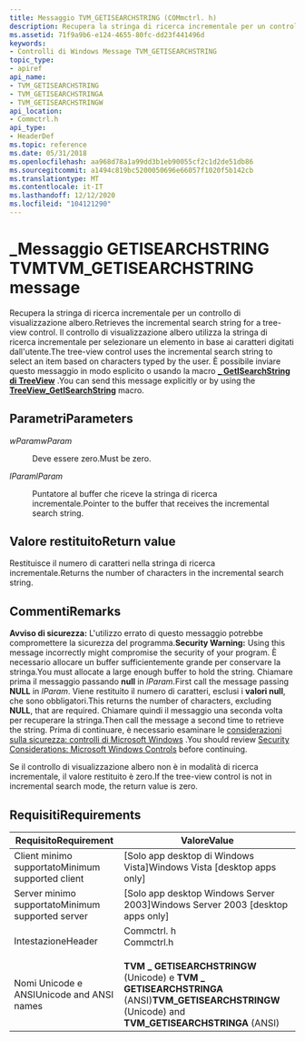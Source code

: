 ```yaml
---
title: Messaggio TVM_GETISEARCHSTRING (COMmctrl. h)
description: Recupera la stringa di ricerca incrementale per un controllo di visualizzazione albero.
ms.assetid: 71f9a9b6-e124-4655-80fc-dd23f441496d
keywords:
- Controlli di Windows Message TVM_GETISEARCHSTRING
topic_type:
- apiref
api_name:
- TVM_GETISEARCHSTRING
- TVM_GETISEARCHSTRINGA
- TVM_GETISEARCHSTRINGW
api_location:
- Commctrl.h
api_type:
- HeaderDef
ms.topic: reference
ms.date: 05/31/2018
ms.openlocfilehash: aa968d78a1a99dd3b1eb90055cf2c1d2de51db86
ms.sourcegitcommit: a1494c819bc5200050696e66057f1020f5b142cb
ms.translationtype: MT
ms.contentlocale: it-IT
ms.lasthandoff: 12/12/2020
ms.locfileid: "104121290"
---
```

# <a name="tvm_getisearchstring-message"></a><span data-ttu-id="5cd44-104">\_Messaggio GETISEARCHSTRING TVM</span><span class="sxs-lookup"><span data-stu-id="5cd44-104">TVM\_GETISEARCHSTRING message</span></span>

<span data-ttu-id="5cd44-105">Recupera la stringa di ricerca incrementale per un controllo di visualizzazione albero.</span><span class="sxs-lookup"><span data-stu-id="5cd44-105">Retrieves the incremental search string for a tree-view control.</span></span> <span data-ttu-id="5cd44-106">Il controllo di visualizzazione albero utilizza la stringa di ricerca incrementale per selezionare un elemento in base ai caratteri digitati dall'utente.</span><span class="sxs-lookup"><span data-stu-id="5cd44-106">The tree-view control uses the incremental search string to select an item based on characters typed by the user.</span></span> <span data-ttu-id="5cd44-107">È possibile inviare questo messaggio in modo esplicito o usando la macro [**\_ GetISearchString di TreeView**](/windows/desktop/api/Commctrl/nf-commctrl-treeview_getisearchstring) .</span><span class="sxs-lookup"><span data-stu-id="5cd44-107">You can send this message explicitly or by using the [**TreeView\_GetISearchString**](/windows/desktop/api/Commctrl/nf-commctrl-treeview_getisearchstring) macro.</span></span>

## <a name="parameters"></a><span data-ttu-id="5cd44-108">Parametri</span><span class="sxs-lookup"><span data-stu-id="5cd44-108">Parameters</span></span>

<dl> <dt>

<span data-ttu-id="5cd44-109">*wParam*</span><span class="sxs-lookup"><span data-stu-id="5cd44-109">*wParam*</span></span> 
</dt> <dd><span data-ttu-id="5cd44-110">Deve essere zero.</span><span class="sxs-lookup"><span data-stu-id="5cd44-110">Must be zero.</span></span></dd> <dt>

<span data-ttu-id="5cd44-111">*lParam*</span><span class="sxs-lookup"><span data-stu-id="5cd44-111">*lParam*</span></span> 
</dt> <dd>

<span data-ttu-id="5cd44-112">Puntatore al buffer che riceve la stringa di ricerca incrementale.</span><span class="sxs-lookup"><span data-stu-id="5cd44-112">Pointer to the buffer that receives the incremental search string.</span></span>

</dd> </dl>

## <a name="return-value"></a><span data-ttu-id="5cd44-113">Valore restituito</span><span class="sxs-lookup"><span data-stu-id="5cd44-113">Return value</span></span>

<span data-ttu-id="5cd44-114">Restituisce il numero di caratteri nella stringa di ricerca incrementale.</span><span class="sxs-lookup"><span data-stu-id="5cd44-114">Returns the number of characters in the incremental search string.</span></span>

## <a name="remarks"></a><span data-ttu-id="5cd44-115">Commenti</span><span class="sxs-lookup"><span data-stu-id="5cd44-115">Remarks</span></span>

<span data-ttu-id="5cd44-116">**Avviso di sicurezza:** L'utilizzo errato di questo messaggio potrebbe compromettere la sicurezza del programma.</span><span class="sxs-lookup"><span data-stu-id="5cd44-116">**Security Warning:** Using this message incorrectly might compromise the security of your program.</span></span> <span data-ttu-id="5cd44-117">È necessario allocare un buffer sufficientemente grande per conservare la stringa.</span><span class="sxs-lookup"><span data-stu-id="5cd44-117">You must allocate a large enough buffer to hold the string.</span></span> <span data-ttu-id="5cd44-118">Chiamare prima il messaggio passando **null** in *lParam*.</span><span class="sxs-lookup"><span data-stu-id="5cd44-118">First call the message passing **NULL** in *lParam*.</span></span> <span data-ttu-id="5cd44-119">Viene restituito il numero di caratteri, esclusi i **valori null**, che sono obbligatori.</span><span class="sxs-lookup"><span data-stu-id="5cd44-119">This returns the number of characters, excluding **NULL**, that are required.</span></span> <span data-ttu-id="5cd44-120">Chiamare quindi il messaggio una seconda volta per recuperare la stringa.</span><span class="sxs-lookup"><span data-stu-id="5cd44-120">Then call the message a second time to retrieve the string.</span></span> <span data-ttu-id="5cd44-121">Prima di continuare, è necessario esaminare le [considerazioni sulla sicurezza: controlli di Microsoft Windows](sec-comctls.md) .</span><span class="sxs-lookup"><span data-stu-id="5cd44-121">You should review [Security Considerations: Microsoft Windows Controls](sec-comctls.md) before continuing.</span></span>

<span data-ttu-id="5cd44-122">Se il controllo di visualizzazione albero non è in modalità di ricerca incrementale, il valore restituito è zero.</span><span class="sxs-lookup"><span data-stu-id="5cd44-122">If the tree-view control is not in incremental search mode, the return value is zero.</span></span>

## <a name="requirements"></a><span data-ttu-id="5cd44-123">Requisiti</span><span class="sxs-lookup"><span data-stu-id="5cd44-123">Requirements</span></span>



| <span data-ttu-id="5cd44-124">Requisito</span><span class="sxs-lookup"><span data-stu-id="5cd44-124">Requirement</span></span> | <span data-ttu-id="5cd44-125">Valore</span><span class="sxs-lookup"><span data-stu-id="5cd44-125">Value</span></span> |
|-------------------------------------|---------------------------------------------------------------------------------------|
| <span data-ttu-id="5cd44-126">Client minimo supportato</span><span class="sxs-lookup"><span data-stu-id="5cd44-126">Minimum supported client</span></span><br/> | <span data-ttu-id="5cd44-127">\[Solo app desktop di Windows Vista\]</span><span class="sxs-lookup"><span data-stu-id="5cd44-127">Windows Vista \[desktop apps only\]</span></span><br/>                                        |
| <span data-ttu-id="5cd44-128">Server minimo supportato</span><span class="sxs-lookup"><span data-stu-id="5cd44-128">Minimum supported server</span></span><br/> | <span data-ttu-id="5cd44-129">\[Solo app desktop Windows Server 2003\]</span><span class="sxs-lookup"><span data-stu-id="5cd44-129">Windows Server 2003 \[desktop apps only\]</span></span><br/>                                  |
| <span data-ttu-id="5cd44-130">Intestazione</span><span class="sxs-lookup"><span data-stu-id="5cd44-130">Header</span></span><br/>                   | <dl> <span data-ttu-id="5cd44-131"><dt>Commctrl. h</dt></span><span class="sxs-lookup"><span data-stu-id="5cd44-131"><dt>Commctrl.h</dt></span></span> </dl> |
| <span data-ttu-id="5cd44-132">Nomi Unicode e ANSI</span><span class="sxs-lookup"><span data-stu-id="5cd44-132">Unicode and ANSI names</span></span><br/>   | <span data-ttu-id="5cd44-133">**TVM \_ GETISEARCHSTRINGW** (Unicode) e **TVM \_ GETISEARCHSTRINGA** (ANSI)</span><span class="sxs-lookup"><span data-stu-id="5cd44-133">**TVM\_GETISEARCHSTRINGW** (Unicode) and **TVM\_GETISEARCHSTRINGA** (ANSI)</span></span><br/> |



 

 





